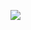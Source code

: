 ![](https://i.giphy.com/media/v1.Y2lkPTc5MGI3NjExdzEycTFhMW5uenQxbWM1bTJlODBubGd0bHN6emZiMGN2Z3pyNmowaSZlcD12MV9pbnRlcm5hbF9naWZfYnlfaWQmY3Q9Zw/6vj5quVNRhoQw/giphy.gif)
